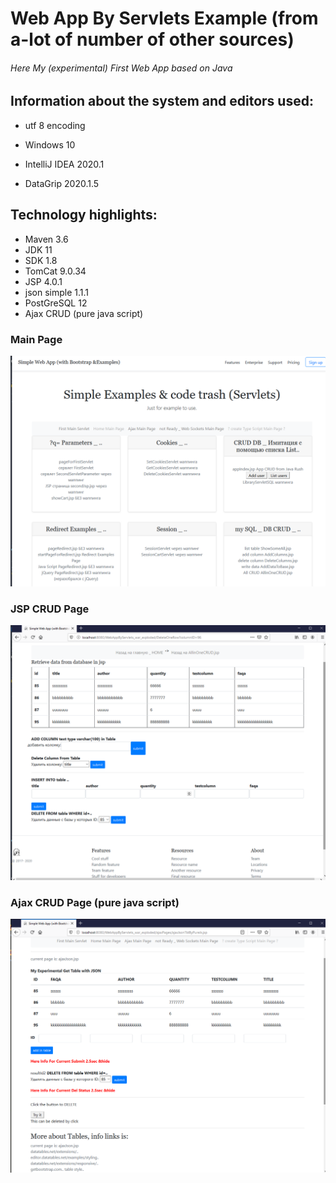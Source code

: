 # Web App By Servlets Example (from a-lot of number of other sources)
###### Here My  (experimental) First Web App based on Java

## Information about the system and editors used:

- utf 8 encoding

- Windows 10

- IntelliJ IDEA 2020.1

- DataGrip 2020.1.5


## Technology highlights:

- Maven 3.6
- JDK 11 
- SDK 1.8
- TomCat 9.0.34
- JSP 4.0.1
- json simple 1.1.1
- PostGreSQL 12
- Ajax CRUD (pure java script)

### Main Page

![](https://github.com/MartyMcAir/-WebApps-Experimental-/blob/master/WebAppByServlets/web/WEB-INF/img/MainPage.png)

### JSP CRUD Page

![](https://github.com/MartyMcAir/-WebApps-Experimental-/blob/master/WebAppByServlets/web/WEB-INF/img/JSP_Page_CRUD.png)

### Ajax CRUD Page (pure java script)

![](https://github.com/MartyMcAir/-WebApps-Experimental-/blob/master/WebAppByServlets/web/WEB-INF/img/PureJS_CRUD.png)
